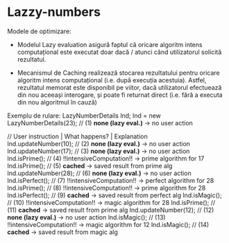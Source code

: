 # Lazzy-numbers
 Modele de optimizare:

- Modelul Lazy evaluation asigură faptul că oricare algoritm intens computațional este executat doar dacă / atunci când utilizatorul solicită rezultatul.

- Mecanismul de Caching realizează stocarea rezultatului pentru oricare algoritm intens computațional (i.e. după execuția acestuia).
Astfel, rezultatul memorat este disponibil pe viitor, dacă utilizatorul efectuează din nou aceeași interogare, și poate fi returnat direct
(i.e. fără a executa din nou algoritmul în cauză)




Exemplu de rulare:
LazyNumberDetails lnd;
lnd = new LazyNumberDetails(23); // (1) **none (lazy eval.)** -> no user action
 
// User instruction        |    What happens?            |  Explanation            
lnd.updateNumber(10); // (2)  **none (lazy eval.)**    -> no user action
lnd.updateNumber(17); // (3)  **none (lazy eval.)**    -> no user action
lnd.isPrime();        // (4)  !!intensiveComputation!! -> prime algorithm for 17
lnd.isPrime();        // (5)  **cached**               -> saved result from prime alg
lnd.updateNumber(28); // (6)  **none (lazy eval.)**    -> no user action
lnd.isPerfect();      // (7)  !!intensiveComputation!! -> perfect algorithm for 28
lnd.isPrime();        // (8)  !!intensiveComputation!! -> prime algorithm for 28
lnd.isPerfect();      // (9)  **cached**               -> saved result from perfect alg
lnd.isMagic();        // (10) !!intensiveComputation!! -> magic algorithm for 28
lnd.isPrime();        // (11) **cached**               -> saved result from prime alg
lnd.updateNumber(12); // (12) **none (lazy eval.)**    -> no user action
lnd.isMagic();        // (13) !!intensiveComputation!! -> magic algorithm for 12
lnd.isMagic();        // (14) **cached**               -> saved result from magic alg
